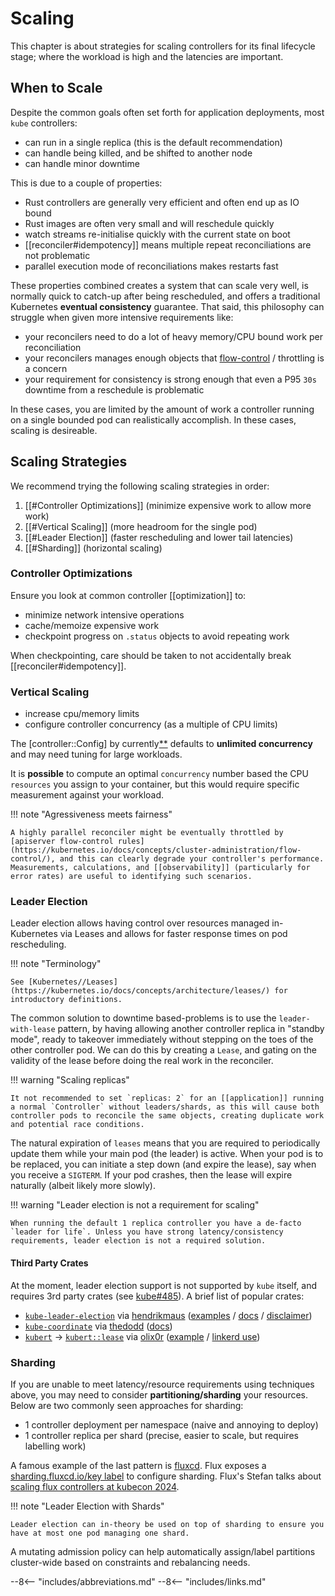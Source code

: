 # Scaling

This chapter is about strategies for scaling controllers for its final lifecycle stage; where the workload is high and the latencies are important.

## When to Scale

Despite the common goals often set forth for application deployments, most `kube` controllers:

- can run in a single replica (this is the default recommendation)
- can handle being killed, and be shifted to another node
- can handle minor downtime

This is due to a couple of properties:

- Rust controllers are generally very efficient and often end up as IO bound
- Rust images are often very small and will reschedule quickly
- watch streams re-initialise quickly with the current state on boot
- [[reconciler#idempotency]] means multiple repeat reconciliations are not problematic
- parallel execution mode of reconciliations makes restarts fast

These properties combined creates a system that can scale very well, is normally quick to catch-up after being rescheduled, and offers a traditional Kubernetes __eventual consistency__ guarantee.
That said, this philosophy can struggle when given more intensive requirements like:

- your reconcilers need to do a lot of heavy memory/CPU bound work per reconciliation
- your reconcilers manages enough objects that [flow-control](https://kubernetes.io/docs/concepts/cluster-administration/flow-control/) / throttling is a concern
- your requirement for consistency is strong enough that even a P95 `30s` downtime from a reschedule is problematic

In these cases, you are limited by the amount of work a controller running on a single bounded pod can realistically accomplish. In these cases, scaling is desireable.

## Scaling Strategies
We recommend trying the following scaling strategies in order:

1. [[#Controller Optimizations]] (minimize expensive work to allow more work)
2. [[#Vertical Scaling]] (more headroom for the single pod)
3. [[#Leader Election]] (faster rescheduling and lower tail latencies)
4. [[#Sharding]] (horizontal scaling)

### Controller Optimizations
Ensure you look at common controller [[optimization]] to:

* minimize network intensive operations
* cache/memoize expensive work
* checkpoint progress on `.status` objects to avoid repeating work

When checkpointing, care should be taken to not accidentally break [[reconciler#idempotency]].

### Vertical Scaling

* increase cpu/memory limits
* configure controller concurrency (as a multiple of CPU limits)

The [controller::Config] by currently[**](https://github.com/kube-rs/kube/issues/1473) defaults to __unlimited concurrency__ and may need tuning for large workloads.

It is __possible__ to compute an optimal `concurrency` number based the CPU `resources` you assign to your container, but this would require specific measurement against your workload.

!!! note "Agressiveness meets fairness"

    A highly parallel reconciler might be eventually throttled by [apiserver flow-control rules](https://kubernetes.io/docs/concepts/cluster-administration/flow-control/), and this can clearly degrade your controller's performance. Measurements, calculations, and [[observability]] (particularly for error rates) are useful to identifying such scenarios.

### Leader Election

Leader election allows having control over resources managed in-Kubernetes via Leases and allows for faster response times on pod rescheduling.

!!! note "Terminology"

    See [Kubernetes//Leases](https://kubernetes.io/docs/concepts/architecture/leases/) for introductory definitions.

The common solution to downtime based-problems is to use the `leader-with-lease` pattern, by having allowing another controller replica in "standby mode", ready to takeover immediately without stepping on the toes of the other controller pod. We can do this by creating a `Lease`, and gating on the validity of the lease before doing the real work in the reconciler.

!!! warning "Scaling replicas"

    It not recommended to set `replicas: 2` for an [[application]] running a normal `Controller` without leaders/shards, as this will cause both controller pods to reconcile the same objects, creating duplicate work and potential race conditions.

<!-- TODO: what rollout settings do we recommend for 1 replica controllers to avoid race conditions?
apparently you cannot set both maxSurge: 0 and maxUnavailable: 0 - https://kubernetes.io/docs/concepts/workloads/controllers/deployment/#rolling-update-deployment
-->

The natural expiration of `leases` means that you are required to periodically update them while your main pod (the leader) is active. When your pod is to be replaced, you can initiate a step down (and expire the lease), say when you receive a `SIGTERM`. If your pod crashes, then the lease will expire naturally (albeit likely more slowly).

!!! warning "Leader election is not a requirement for scaling"

    When running the default 1 replica controller you have a de-facto `leader for life`. Unless you have strong latency/consistency requirements, leader election is not a required solution.


#### Third Party Crates

At the moment, leader election support is not supported by `kube` itself, and requires 3rd party crates (see [kube#485](https://github.com/kube-rs/kube/issues/485#issuecomment-1837386565)). A brief list of popular crates:

- [`kube-leader-election`](https://crates.io/crates/kube-leader-election/) via [hendrikmaus](https://github.com/hendrikmaus/kube-leader-election) ([examples](https://github.com/hendrikmaus/kube-leader-election/tree/master/examples) / [docs](https://docs.rs/kube-leader-election/) / [disclaimer](https://github.com/hendrikmaus/kube-leader-election?tab=readme-ov-file#kubernetes-lease-locking))
- [`kube-coordinate`](https://crates.io/crates/kube-coordinate) via [thedodd](https://github.com/thedodd/kube-coordinate) ([docs](https://docs.rs/kube-coordinate/))
- [`kubert`](https://crates.io/crates/kubert) -> [`kubert::lease`](https://docs.rs/kubert/latest/kubert/lease/index.html) via [olix0r](https://github.com/olix0r/kubert) ([example](https://github.com/olix0r/kubert/blob/main/examples/lease.rs) / [linkerd use](https://github.com/linkerd/linkerd2/blob/1f4f4d417c6d06c3bd5a372fc75064f967117886/policy-controller/src/main.rs))

<!-- OTHER ALTERNATIVES???
Know other alternatives? Feel free to raise a PR here with a new list entry.
-->

### Sharding

If you are unable to meet latency/resource requirements using techniques above, you may need to consider **partitioning/sharding** your resources. Below are two commonly seen approaches for sharding:

* 1 controller deployment per namespace (naive and annoying to deploy)
* 1 controller replica per shard (precise, easier to scale, but requires labelling work)

A famous example of the last pattern is [fluxcd](https://fluxcd.io/). Flux exposes a [sharding.fluxcd.io/key label](https://fluxcd.io/flux/installation/configuration/sharding/) to configure sharding. Flux's Stefan talks about [scaling flux controllers at kubecon 2024](https://www.youtube.com/watch?v=JFLNFJT59DY).

!!! note "Leader Election with Shards"

    Leader election can in-theory be used on top of sharding to ensure you have at most one pod managing one shard.

A mutating admission policy can help automatically assign/label partitions cluster-wide based on constraints and rebalancing needs.



--8<-- "includes/abbreviations.md"
--8<-- "includes/links.md"
